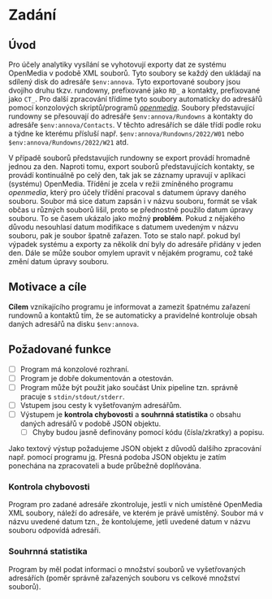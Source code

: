 # Zadání

## Úvod

Pro účely analytiky vysílání se vyhotovují exporty dat ze systému OpenMedia v podobě XML souborů. Tyto soubory se každý den ukládají na sdílený disk do adresáře `$env:annova`. Tyto exportované soubory jsou dvojího druhu tkzv. rundowny, prefixované jako `RD_` a kontakty, prefixované jako `CT_`. Pro další zpracování třídíme tyto soubory automaticky do adresářů pomocí konzolových skriptů/programů [*openmedia*](https://github.com/czech-radio/openmedia/). Soubory představující rundowny se přesouvají do adresáře `$env:annova/Rundowns` a kontakty do adresáře `$env:annova/Contacts`. V těchto adresářích se dále třídí podle roku a týdne ke kterému přísluší např. `$env:annova/Rundowns/2022/W01` nebo `$env:annova/Rundowns/2022/W21` atd.

V případě souborů představujích rundowny se export provádí hromadně jednou za den. Naproti tomu, export souborů představujících kontakty, se provádí kontinuálně po celý den, tak jak se záznamy upravují v aplikaci (systému) OpenMedia. Třídění je zcela v režii zmíněného programu *openmedia*, který pro účely třídění pracoval s datumem úpravy daného souboru. Soubor má sice datum zapsán i v názvu souboru, formát se však občas u různých souborů lišil, proto se přednostně použilo datum úpravy souboru. To se časem ukázalo jako možný **problém**. Pokud z nějakého důvodu nesouhlasí datum modifikace s datumem uvedeným v názvu souboru, pak je soubor špatně zařazen. Toto se stalo např. pokud byl výpadek systému a exporty za několik dní byly do adresáře přidány v jeden den. Dále se může soubor omylem upravit v nějakém programu, což také změní datum úpravy souboru.

## Motivace a cíle

**Cílem** vznikajícího programu je informovat a zamezit špatnému zařazení rundownů a kontaktů tím, že se automaticky a pravidelné kontroluje obsah daných adresářů na disku `$env:annova`.

## Požadované funkce

- [ ] Program má konzolové rozhraní. 
- [ ] Program je dobře dokumentován a otestován.
- [ ] Program může být použit jako součást Unix pipeline tzn. správně pracuje s `stdin/stdout/stderr`.
- [ ] Vstupem jsou cesty k vyšetřovaným adresářům. 
- [ ] Výstupem je **kontrola chybovosti** a **souhrnná statistika** o obsahu daných adresářů v podobě JSON objektu.
  - [ ] Chyby budou jasně definovány pomocí kódu (čísla/zkratky) a popisu. 

Jako textový výstup požadujeme JSON objekt z důvodů dalšího zpracování např. pomocí programu [jq](https://stedolan.github.io/jq/).
Přesná podoba JSON objektu je zatím ponechána na zpracovateli a bude průbežně doplňována.

### Kontrola chybovosti

Program pro zadané adresáře zkontroluje, jestli v nich umístěné OpenMedia XML soubory, náleží do adresáře, ve kterém je právě umístěný. Soubor má v názvu uvedené datum tzn., že kontolujeme, jetli uvedené datum v názvu souboru odpovídá adresáři.  

### Souhrnná statistika

Program by měl podat informaci o množství souborů ve vyšetřovaných adresářích (poměr správně zařazených souboru vs celkové množství souborů).



